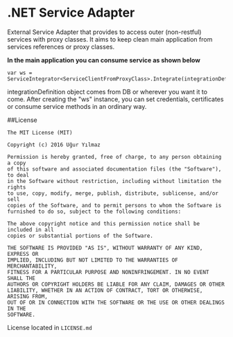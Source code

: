 # .NET Service Adapter
External Service Adapter that provides to access outer (non-restful) services with proxy classes. It aims to keep clean main application from services references or proxy classes. 


**In the main application you can consume service as shown below**

    var ws = ServiceIntegrator<ServiceClientFromProxyClass>.Integrate(integrationDefinition);

integrationDefinition object comes from DB or wherever you want it to come.
After creating the "ws" instance, you can set credentials, certificates or consume service methods in an ordinary way.

##License
```
The MIT License (MIT)

Copyright (c) 2016 Uğur Yılmaz

Permission is hereby granted, free of charge, to any person obtaining a copy
of this software and associated documentation files (the "Software"), to deal
in the Software without restriction, including without limitation the rights
to use, copy, modify, merge, publish, distribute, sublicense, and/or sell
copies of the Software, and to permit persons to whom the Software is
furnished to do so, subject to the following conditions:

The above copyright notice and this permission notice shall be included in all
copies or substantial portions of the Software.

THE SOFTWARE IS PROVIDED "AS IS", WITHOUT WARRANTY OF ANY KIND, EXPRESS OR
IMPLIED, INCLUDING BUT NOT LIMITED TO THE WARRANTIES OF MERCHANTABILITY,
FITNESS FOR A PARTICULAR PURPOSE AND NONINFRINGEMENT. IN NO EVENT SHALL THE
AUTHORS OR COPYRIGHT HOLDERS BE LIABLE FOR ANY CLAIM, DAMAGES OR OTHER
LIABILITY, WHETHER IN AN ACTION OF CONTRACT, TORT OR OTHERWISE, ARISING FROM,
OUT OF OR IN CONNECTION WITH THE SOFTWARE OR THE USE OR OTHER DEALINGS IN THE
SOFTWARE.
```
License located in `LICENSE.md`

